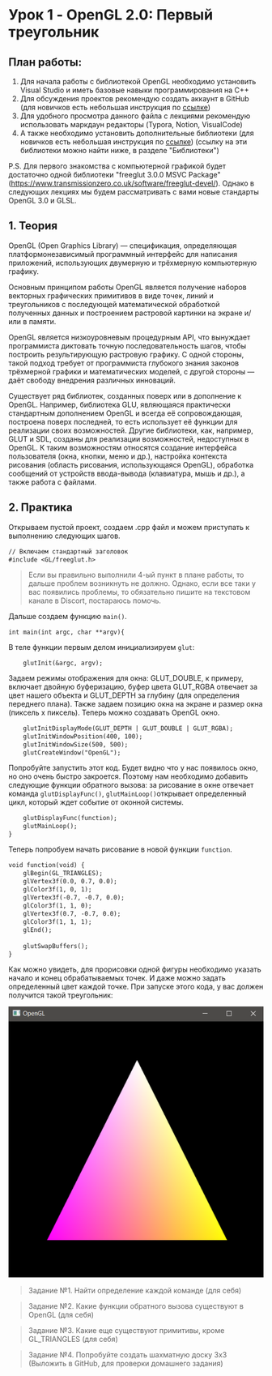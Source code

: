 # Урок 1 - OpenGL 2.0: Первый треугольник



## План работы:

1. Для начала работы с библиотекой OpenGL необходимо установить Visual Studio и иметь базовые навыки программирования на С++
2. Для обсуждения проектов рекомендую создать аккаунт в GitHub (для новичков есть небольшая инструкция по [ссылке](https://github.com/aktumar/Learning_Computer_Graphics/blob/master/lessons/instructions/GitHub.md))
3. Для удобного просмотра данного файла с лекциями рекомендую использовать маркдаун редакторы (Typora, Notion, VisualCode)
4. А также необходимо установить дополнительные библиотеки (для новичков есть небольшая инструкция по [ссылке](https://github.com/aktumar/Learning_Computer_Graphics/blob/master/lessons/instructions/GitHub.md/Library_settings.md))  (ссылку на эти библиотеки можно найти ниже, в разделе "Библиотеки")

P.S. Для первого знакомства с компьютерной графикой будет достаточно одной библиотеки "freeglut 3.0.0 MSVC Package" (https://www.transmissionzero.co.uk/software/freeglut-devel/). Однако в следующих лекциях мы будем рассматривать с вами новые стандарты OpenGL 3.0 и GLSL. 



## 1. Теория

OpenGL (Open Graphics Library) — спецификация, определяющая платформонезависимый программный интерфейс для написания приложений, использующих двумерную и трёхмерную компьютерную графику.

Основным принципом работы OpenGL является получение наборов векторных графических примитивов в виде точек, линий и треугольников с последующей математической обработкой полученных данных и построением растровой картинки на экране и/или в памяти. 

OpenGL является низкоуровневым процедурным API, что вынуждает программиста диктовать точную последовательность шагов, чтобы построить результирующую растровую графику. С одной стороны, такой подход требует от программиста глубокого знания законов трёхмерной графики и математических моделей, с другой стороны — даёт свободу внедрения различных инноваций.

Существует ряд библиотек, созданных поверх или в дополнение к OpenGL. Например, библиотека GLU, являющаяся практически стандартным дополнением OpenGL и всегда её сопровождающая, построена поверх последней, то есть использует её функции для реализации своих возможностей. Другие библиотеки, как, например, GLUT и SDL, созданы для реализации возможностей, недоступных в OpenGL. К таким возможностям относятся создание интерфейса пользователя (окна, кнопки, меню и др.), настройка контекста рисования (область рисования, использующаяся OpenGL), обработка сообщений от устройств ввода-вывода (клавиатура, мышь и др.), а также работа с файлами.



## 2. Практика

Открываем пустой проект, создаем .cpp файл и можем приступать к выполнению следующих шагов.

```
// Включаем стандартный заголовок
#include <GL/freeglut.h>
```

> Если вы правильно выполнили 4-ый пункт в плане работы, то дальше проблем возникнуть не должно. Однако, если все таки у вас появились проблемы, то обязательно пишите на текстовом канале в Discort, постараюсь помочь.

Дальше создаем функцию `main()`. 

```
int main(int argc, char **argv){
```

В теле функции первым делом инициализируем `glut`:

```
	glutInit(&argc, argv);
```

Задаем режимы отображения для окна: GLUT_DOUBLE, к примеру, включает двойную буферизацию, буфер цвета GLUT_RGBA отвечает за цвет нашего объекта и GLUT_DEPTH за глубину (для определения переднего плана). Также задаем позицию окна на экране и размер окна (пиксель х пиксель). Теперь можно создавать OpenGL окно.

```
	glutInitDisplayMode(GLUT_DEPTH | GLUT_DOUBLE | GLUT_RGBA);
	glutInitWindowPosition(400, 100);
	glutInitWindowSize(500, 500);
	glutCreateWindow("OpenGL");
```

Попробуйте запустить этот код. Будет видно что у нас появилось окно, но оно очень быстро закроется. Поэтому нам необходимо добавить следующие функции обратного вызова: за рисование в окне отвечает команда `glutDisplayFunc()`, `glutMainLoop()`открывает определенный цикл, который ждет событие от оконной системы. 

```
	glutDisplayFunc(function);
	glutMainLoop();
}
```

Теперь попробуем начать рисование в новой функции `function`. 

	void function(void) {
	    glBegin(GL_TRIANGLES);
	    glVertex3f(0.0, 0.7, 0.0);
	    glColor3f(1, 0, 1);
	    glVertex3f(-0.7, -0.7, 0.0);
	    glColor3f(1, 1, 0);
	    glVertex3f(0.7, -0.7, 0.0);
	    glColor3f(1, 1, 1);
	    glEnd();
	
	    glutSwapBuffers();
	}

Как можно увидеть, для прорисовки одной фигуры необходимо указать начало и конец обрабатываемых точек. И даже можно задать определенный цвет каждой точке. При запуске этого кода, у вас должен получится такой треугольник:

![Image alt](https://github.com/aktumar/Learning_Computer_Graphics/blob/master/lessons/images/week3_triangle.png)


> Задание №1. Найти определение каждой команде (для себя)

> Задание №2. Какие функции обратного вызова существуют в OpenGL (для себя)

> Задание №3. Какие еще существуют примитивы, кроме GL_TRIANGLES (для себя)

> Задание №4. Попробуйте создать шахматную доску 3х3 (Выложить в GitHub, для проверки домашнего задания)

